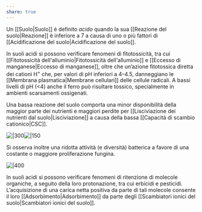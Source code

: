 ```yaml
---
share: true
---
```

Un [[Suolo|Suolo]] è definito *acido* quando la sua [[Reazione del suolo|Reazione]] è inferiore a 7 a causa di uno o più fattori di [[Acidificazione del suolo|Acidificazione del suolo]].

In suoli acidi si possono verificare fenomeni di fitotossicità, tra cui [[Fitotossicità dell'alluminio|Fitotossicità dell'alluminio]] e [[Eccesso di manganese|Eccesso di manganese]], oltre che un’azione fitotossica diretta dei cationi H<sup>+</sup> che, per valori di pH inferiori a 4–4.5, danneggiano le [[Membrana plasmatica|Membrane cellulari]] delle cellule radicali.
A bassi livelli di pH (<4) anche il ferro può risultare tossico, specialmente in ambienti scarsamenti ossigenati.

Una bassa reazione del suolo comporta una minor disponibilità della maggior parte dei nutrienti e maggiori perdite per [[Lisciviazione dei nutrienti dal suolo|Lisciviazione]] a causa della bassa [[Capacità di scambio cationico|CSC]].

![|300](c5f91530d8f08f9a1c6fa4b9c4e8fb5e_MD5%201.png)![|150](da8ed2fc73f2e811e6dd46940eddb100_MD5%201.png)


Si osserva inoltre una ridotta attività (e diversità) batterica a favore di una costante o maggiore proliferazione fungina.

![|400](62af5dab64a2281bb8f9a9d86065d213_MD5%201.png)

In suoli acidi si possono verificare fenomeni di ritenzione di molecole organiche, a seguito della loro protonazione, tra cui erbicidi e pesticidi.
L’acquisizione di una carica netta positiva da parte di tali molecole consente il loro [[Adsorbimento|Adsorbimento]] da parte degli [[Scambiatori ionici del suolo|Scambiatori ionici del suolo]].